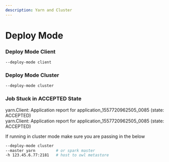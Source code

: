 ```yaml
---
description: Yarn and Cluster
---
```


# Deploy Mode

### Deploy Mode Client

```
--deploy-mode client
```

### Deploy Mode Cluster

```
--deploy-mode cluster
```

### Job Stuck in ACCEPTED State

yarn.Client: Application report for application\_1557720962505\_0085 (state: ACCEPTED)\
yarn.Client: Application report for application\_1557720962505\_0085 (state: ACCEPTED)

If running in cluster mode make sure you are passing in the below

```bash
--deploy-mode cluster
--master yarn         # or spark master
-h 123.45.6.77:2181   # host to owl metastore
```
